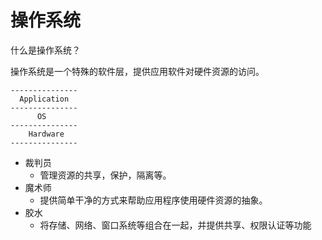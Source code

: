 # 操作系统
什么是操作系统？

操作系统是一个特殊的软件层，提供应用软件对硬件资源的访问。
```
---------------
  Application
---------------
      OS       
---------------
    Hardware
---------------
```

* 裁判员
    * 管理资源的共享，保护，隔离等。
* 魔术师
    * 提供简单干净的方式来帮助应用程序使用硬件资源的抽象。
* 胶水
    * 将存储、网络、窗口系统等组合在一起，并提供共享、权限认证等功能